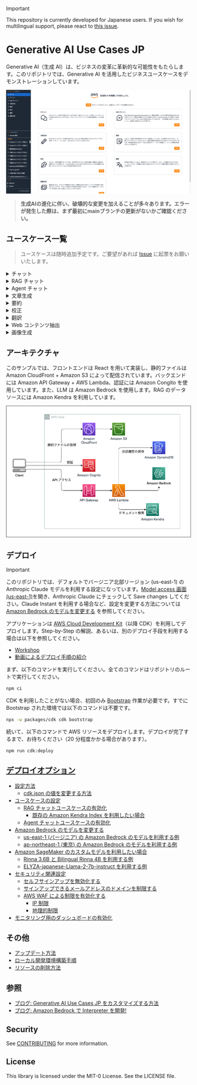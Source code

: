 > [!IMPORTANT]
> This repository is currently developed for Japanese users. If you wish for multilingual support, please react to [this issue](https://github.com/aws-samples/generative-ai-use-cases-jp/issues/151).

# Generative AI Use Cases JP

Generative AI（生成 AI）は、ビジネスの変革に革新的な可能性をもたらします。このリポジトリでは、Generative AI を活用したビジネスユースケースをデモンストレーションしています。

![sc_lp.png](/imgs/sc_lp.png)

> **生成AIの進化に伴い、破壊的な変更を加えることが多々あります。エラーが発生した際は、まず最初にmainブランチの更新がないかご確認ください。**

## ユースケース一覧

> ユースケースは随時追加予定です。ご要望があれば [Issue](https://github.com/aws-samples/generative-ai-use-cases-jp/issues) に起票をお願いいたします。

<details>
  <summary>チャット</summary>

  LLM とチャット形式で対話することができます。LLM と直接対話するプラットフォームが存在するおかげで、細かいユースケースや新しいユースケースに迅速に対応することができます。また、プロンプトエンジニアリングの検証用環境としても有効です。

  <img src="/imgs/usecase_chat.gif"/>
</details>

<details>
   <summary>RAG チャット</summary>

  RAG は LLM が苦手な最新の情報やドメイン知識を外部から伝えることで、本来なら回答できない内容にも答えられるようにする手法です。それと同時に、根拠に基づいた回答のみを許すため、LLM にありがちな「それっぽい間違った情報」を回答させないという効果もあります。例えば、社内ドキュメントを LLM に渡せば、社内の問い合わせ対応が自動化できます。このリポジトリでは Amazon Kendra から情報を取得しています。

  <img src="/imgs/usecase_rag.gif"/>
</details>

<details>
   <summary>Agent チャット</summary>

  Agent は LLM を API と連携することでさまざまなタスクを行えるようにする手法です。このソリューションではサンプル実装として検索エンジンを利用し必要な情報を調査して回答する Agent を実装しています。

  <img src="/imgs/usecase_agent.gif"/>
</details>

<details>
   <summary>文章生成</summary>

   あらゆるコンテキストで文章を生成することは LLM が最も得意とするタスクの 1 つです。記事・レポート・メールなど、あらゆるコンテキストに対応します。

  <img src="/imgs/usecase_generate_text.gif"/>
</details>

<details>
  <summary>要約</summary>

  LLM は、大量の文章を要約するタスクを得意としています。ただ要約するだけでなく、文章をコンテキストとして与えた上で、必要な情報を対話形式で引き出すこともできます。例えば、契約書を読み込ませて「XXX の条件は？」「YYY の金額は？」といった情報を取得することが可能です。

  <img src="/imgs/usecase_summarize.gif"/>
</details>

<details>
  <summary>校正</summary>

  LLM は、誤字脱字のチェックだけでなく、文章の流れや内容を考慮したより客観的な視点から改善点を提案できます。人に見せる前に LLM に自分では気づかなかった点を客観的にチェックしてもらいクオリティを上げる効果が期待できます。

  <img src="/imgs/usecase_editorial.gif"/>
</details>

<details>
  <summary>翻訳</summary>

  多言語で学習した LLM は、翻訳を行うことも可能です。また、ただ翻訳するだけではなく、カジュアルさ・対象層など様々な指定されたコンテキスト情報を翻訳に反映させることが可能です。

  <img src="/imgs/usecase_translate.gif"/>
</details>

<details>
  <summary>Web コンテンツ抽出</summary>

  ブログやドキュメントなどの Web コンテンツを抽出します。LLM によって不要な情報はそぎ落とし、成立した文章として整形します。抽出したコンテンツは要約、翻訳などの別のユースケースで利用できます。

  <img src="/imgs/usecase_web_content.gif"/>
</details>


<details>
  <summary>画像生成</summary>

  画像生成 AI は、テキストや画像を元に新しい画像を生成できます。アイデアを即座に可視化することができ、デザイン作業などの効率化を期待できます。こちらの機能では、プロンプトの作成を LLM に支援してもらうことができます。

  <img src="/imgs/usecase_generate_image.gif"/>
</details>


## アーキテクチャ

このサンプルでは、フロントエンドは React を用いて実装し、静的ファイルは Amazon CloudFront + Amazon S3 によって配信されています。バックエンドには Amazon API Gateway + AWS Lambda、認証には Amazon Congito を使用しています。また、LLM は Amazon Bedrock を使用します。RAG のデータソースには Amazon Kendra を利用しています。

![arch.png](/imgs/arch.png)

## デプロイ

> [!IMPORTANT]
> このリポジトリでは、デフォルトでバージニア北部リージョン (us-east-1) の Anthropic Claude モデルを利用する設定になっています。[Model access 画面 (us-east-1)](https://us-east-1.console.aws.amazon.com/bedrock/home?region=us-east-1#/modelaccess)を開き、Anthropic Claude にチェックして Save changes してください。Claude Instant を利用する場合など、設定を変更する方法については [Amazon Bedrock のモデルを変更する](/docs/DEPLOY_OPTION.md#amazon-bedrock-のモデルを変更する) を参照してください。

アプリケーションは [AWS Cloud Development Kit](https://aws.amazon.com/jp/cdk/)（以降 CDK）を利用してデプロイします。Step-by-Step の解説、あるいは、別のデプロイ手段を利用する場合は以下を参照してください。
- [Workshop](https://catalog.workshops.aws/generative-ai-use-cases-jp)
- [動画によるデプロイ手順の紹介](https://www.youtube.com/watch?v=9sMA17OKP1k)

まず、以下のコマンドを実行してください。全てのコマンドはリポジトリのルートで実行してください。

```bash
npm ci
```

CDK を利用したことがない場合、初回のみ [Bootstrap](https://docs.aws.amazon.com/ja_jp/cdk/v2/guide/bootstrapping.html) 作業が必要です。すでに Bootstrap された環境では以下のコマンドは不要です。

```bash
npx -w packages/cdk cdk bootstrap
```

続いて、以下のコマンドで AWS リソースをデプロイします。デプロイが完了するまで、お待ちください（20 分程度かかる場合があります）。

```bash
npm run cdk:deploy
```

## [デプロイオプション](/docs/DEPLOY_OPTION.md)
- [設定方法](/docs/DEPLOY_OPTION.md#設定方法)
  - [cdk.json の値を変更する方法](/docs/DEPLOY_OPTION.md#cdkjson-の値を変更する方法)
- [ユースケースの設定](/docs/DEPLOY_OPTION.md#ユースケースの設定)
  - [RAG チャットユースケースの有効化](/docs/DEPLOY_OPTION.md#rag-チャットユースケースの有効化)
    - [既存の Amazon Kendra Index を利用したい場合](/docs/DEPLOY_OPTION.md#既存の-amazon-kendra-index-を利用したい場合)
  - [Agent チャットユースケースの有効化](/docs/DEPLOY_OPTION.md#agent-チャットユースケースの有効化)
- [Amazon Bedrock のモデルを変更する](/docs/DEPLOY_OPTION.md#amazon-bedrock-のモデルを変更する)
  - [us-east-1 (バージニア) の Amazon Bedrock のモデルを利用する例](/docs/DEPLOY_OPTION.md#us-east-1-バージニア-の-amazon-bedrock-のモデルを利用する例)
  - [ap-northeast-1 (東京) の Amazon Bedrock のモデルを利用する例](/docs/DEPLOY_OPTION.md#ap-northeast-1-東京-の-amazon-bedrock-のモデルを利用する例)
- [Amazon SageMaker のカスタムモデルを利用したい場合](/docs/DEPLOY_OPTION.md#amazon-sagemaker-のカスタムモデルを利用したい場合)
  - [Rinna 3.6B と Bilingual Rinna 4B を利用する例](/docs/DEPLOY_OPTION.md#rinna-36b-と-bilingual-rinna-4b-を利用する例)
  - [ELYZA-japanese-Llama-2-7b-instruct を利用する例](/docs/DEPLOY_OPTION.md#elyza-japanese-llama-2-7b-instruct-を利用する例)
- [セキュリティ関連設定](/docs/DEPLOY_OPTION.md#セキュリティ関連設定)
  - [セルフサインアップを無効化する](/docs/DEPLOY_OPTION.md#セルフサインアップを無効化する)
  - [サインアップできるメールアドレスのドメインを制限する](/docs/DEPLOY_OPTION.md#サインアップできるメールアドレスのドメインを制限する)
  - [AWS WAF による制限を有効化する](/docs/DEPLOY_OPTION.md#aws-waf-による制限を有効化する)
    - [IP 制限](/docs/DEPLOY_OPTION.md#IP-アドレスによる制限)
    - [地理的制限](/docs/DEPLOY_OPTION.md#地理的制限)
- [モニタリング用のダッシュボードの有効化](/docs/DEPLOY_OPTION.md#モニタリング用のダッシュボードの有効化)

## その他
 - [アップデート方法](/docs/UPDATE.md)
 - [ローカル開発環境構築手順](/docs/DEVELOPMENT.md)
 - [リソースの削除方法](/docs/DESTROY.md)

## 参照
 - [ブログ: Generative AI Use Cases JP をカスタマイズする方法](https://aws.amazon.com/jp/blogs/news/how-to-generative-ai-use-cases-jp/)
 - [ブログ: Amazon Bedrock で Interpreter を開発!](https://aws.amazon.com/jp/builders-flash/202311/bedrock-interpreter/)

## Security

See [CONTRIBUTING](CONTRIBUTING.md#security-issue-notifications) for more information.

## License

This library is licensed under the MIT-0 License. See the LICENSE file.

